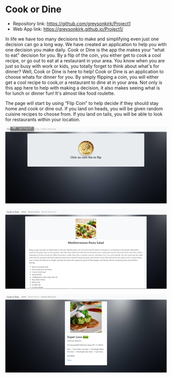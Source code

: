 # Cook or Dine
- Repository link: https://github.com/greysonkirk/Project1
- Web App link: https://greysonkirk.github.io/Project1/



In life we have too many decisions to make and simplifying even just one decision can go a long way.
We have created an application to help you with one decision you make daily.
Cook or Dine is the app the makes your "what to eat" decision for you. By a flip of the coin, you either get to cook a cool recipe, or go out to eat at a restaurant in your area.
You know when you are just so busy with work or kids, you totally forget to think about what's for dinner? Well, Cook or Dine
is here to help! Cook or Dine is an application to choose whats for dinner for you. By simply flipping a coin, you will either
get a cool recipe to cook,or a restaurant to dine at in your area.
Not only is this app here to help with making a decision, it also makes seeing what is for lunch or dinner fun!
It's almost like food roulette.



The page will start by using “Flip Coin” to help decide if they should stay home and cook or dine out. If you land on heads, you will be given random cuisine recipes to choose from. If you land on tails, you will be able to look for restaurants within your location.

![](assets/Coin-flip.png)

![](assets/Recipe.png)

![](assets/Restaurant.png)
